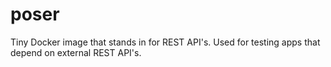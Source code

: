 poser
=====

Tiny Docker image that stands in for REST API's. Used for testing apps that depend on external REST API's.

